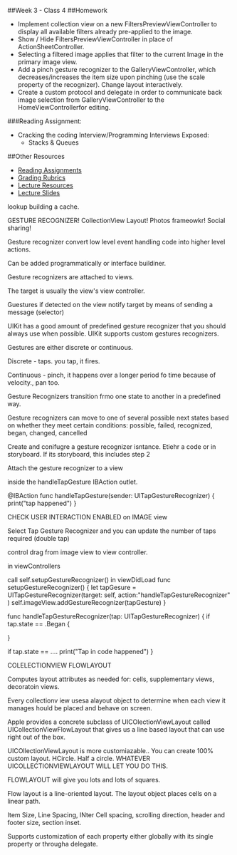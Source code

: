 ##Week 3 - Class 4
##Homework
* Implement collection view on a new FiltersPreviewViewController to display all available filters already pre-applied to the image.
* Show / Hide FiltersPreviewViewController in place of ActionSheetController.
* Selecting a filtered image applies that filter to the current Image in the primary image view.
* Add a pinch gesture recognizer to the GalleryViewController, which decreases/increases the item size upon pinching (use the scale property of the recognizer). Change layout interactively.
* Create a custom protocol and delegate in order to communicate back image selection from GalleryViewController to the HomeViewControllerfor editing.

###Reading Assignment:
* Cracking the coding Interview/Programming Interviews Exposed:
  * Stacks & Queues


##Other Resources
* [Reading Assignments](../../Resources/ra-grading-standard/)
* [Grading Rubrics](../../Resources/)
* [Lecture Resources](lecture/)
* [Lecture Slides](https://www.icloud.com/keynote/000Jb3jQrKlkMaoFiZ5Nrlk8g#Week3_Day4)

lookup building a cache.

GESTURE RECOGNIZER!
CollectionView Layout!
Photos frameowkr!
Social sharing!

Gesture recognizer convert low level event handling code into higher level actions.

Can be added programmatically or interface buildiner.

Gesture recognizers are attached to views.

The target is usually the view's view controller.

Guestures if detected on the view notify target by means of sending a message (selector)

UIKit has a good amount of predefined gesture recognizer that you should always use when possible.
UIKit supports custom gestures recognizers.

Gestures are either discrete or continuous.

Discrete - taps.  you tap, it fires.

Continuous - pinch, it happens over a longer period fo time because of velocity., pan too.

Gesture Recognizers transition frmo one state to another in a predefined way.

Gesture recognizers can move to one of several possible next states based on whether they meet certain conditions: possible, failed, recognized, began, changed, cancelled

Create and conifugre a gesture recognizer isntance.  Etiehr a code or in storyboard.  If its storyboard, this includes step 2

Attach the gesture recognizer to a view

inside the handleTapGesture IBAction outlet.

@IBAction func handleTapGesture(sender: UITapGestureRecognizer)
{
  print("tap happened")
}

CHECK USER INTERACTION ENABLED on IMAGE view

Select Tap Gesture Recognizer and you can update the number of taps required (double tap)

control drag from image view to view controller.

in viewControllers

call self.setupGestureRecognizer() in viewDidLoad
func setupGestureRecognizer()
{
  let tapGesure = UITapGestureRecognizer(target: self, action:"handleTapGestureRecognizer" )
  self.imageView.addGestureRecognizer(tapGesture)
}

func handleTapGestureRecognizer(tap: UITapGestureRecognizer)
{
  if tap.state == .Began {

  }

  if tap.state == ....
  print("Tap in code happened")
}

COLELECTIONVIEW FLOWLAYOUT

Computes layout attributes as needed for: cells, supplementary views, decoratoin views.

Every collectionv iew usesa  alayout object to determine when each view it manages hould be placed and behave on screen.

Apple provides a concrete subclass of UICOlectionViewLayout called UICollectionViewFlowLayout that gives us a line based layout that can use right out of the box.

UICOllectionViewLayout is more customiazable.. You can create 100% custom layout.
HCircle.  Half a circle.  WHATEVER UICOLLECTIONVIEWLAYOUT WILL LET YOU DO THIS.

FLOWLAYOUT will give you lots and lots of squares.

Flow layout is a line-oriented layout.  The layout object places cells on a linear path.

Item Size, Line Spacing, INter Cell spacing, scrolling direction, header and footer size, section inset.

Supports customization of each property either globally with its single property or througha  delegate.
